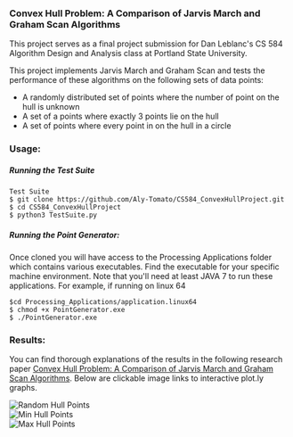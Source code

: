 ### Convex Hull Problem: A Comparison of Jarvis March and Graham Scan Algorithms

This project serves as a final project submission for Dan Leblanc's CS 584 
Algorithm Design and Analysis class at Portland State University.


This project implements Jarvis March and Graham Scan and tests
the performance of these algorithms on the following sets of data points: 
* A randomly distributed set of points where the number of point on the hull
is unknown
* A set of a points where exactly 3 points lie on the hull
* A set of points where every point in on the hull in a circle

### Usage:

##### Running the Test Suite
```
Test Suite
$ git clone https://github.com/Aly-Tomato/CS584_ConvexHullProject.git
$ cd CS584_ConvexHullProject 
$ python3 TestSuite.py
```

##### Running the Point Generator:

Once cloned you will have access to the Processing Applications folder
which contains various executables. Find the executable for your specific
machine environment. Note that you'll need at least JAVA 7 to run these applications.
For example, if running on linux 64
```
$cd Processing_Applications/application.linux64
$ chmod +x PointGenerator.exe 
$ ./PointGenerator.exe
```


### Results:
You can find thorough explanations of the results in the following research paper
[Convex Hull Problem: A Comparison of Jarvis March and Graham Scan Algorithms]().
Below are clickable image links to interactive plot.ly graphs.

![Random Hull Points]("https://github.com/Aly-Tomato/CS584_ConvexHullProject/blob/master/HTML%20Plot.ly%20Graphs/Convex%20Hull%20Random%20Hull.html")  
![Min Hull Points]("https://github.com/Aly-Tomato/CS584_ConvexHullProject/blob/master/HTML%20Plot.ly%20Graphs/Convex%20Hull%20Min%20Hull.html")  
![Max Hull Points]("https://github.com/Aly-Tomato/CS584_ConvexHullProject/blob/master/HTML%20Plot.ly%20Graphs/Convex%20Hull%20Max%20Hull.html")  

